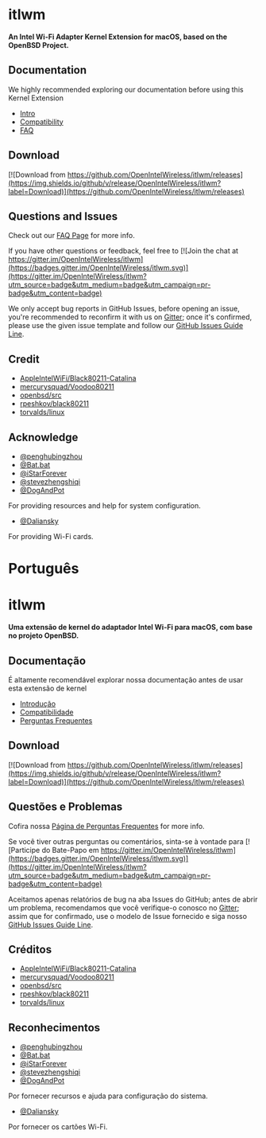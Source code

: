 # itlwm

**An Intel Wi-Fi Adapter Kernel Extension for macOS, based on the OpenBSD Project.**

## Documentation

We highly recommended exploring our documentation before using this Kernel Extension

- [Intro](https://OpenIntelWireless.github.io/itlwm)
- [Compatibility](https://openintelwireless.github.io/itlwm/Compat)
- [FAQ](https://openintelwireless.github.io/itlwm/FAQ)

## Download

[![Download from https://github.com/OpenIntelWireless/itlwm/releases](https://img.shields.io/github/v/release/OpenIntelWireless/itlwm?label=Download)](https://github.com/OpenIntelWireless/itlwm/releases)

## Questions and Issues

Check out our [FAQ Page](https://openintelwireless.github.io/itlwm/FAQ) for more info.

If you have other questions or feedback, feel free to [![Join the chat at https://gitter.im/OpenIntelWireless/itlwm](https://badges.gitter.im/OpenIntelWireless/itlwm.svg)](https://gitter.im/OpenIntelWireless/itlwm?utm_source=badge&utm_medium=badge&utm_campaign=pr-badge&utm_content=badge)

We only accept bug reports in GitHub Issues, before opening an issue, you're recommended to reconfirm it with us on [Gitter](https://gitter.im/OpenIntelWireless/itlwm); once it's confirmed, please use the given issue template and follow our [GitHub Issues Guide Line](/General/Issues.md).

## Credit

- [AppleIntelWiFi/Black80211-Catalina](https://github.com/AppleIntelWiFi/Black80211-Catalina)
- [mercurysquad/Voodoo80211](https://github.com/mercurysquad/Voodoo80211)
- [openbsd/src](https://github.com/openbsd/src)
- [rpeshkov/black80211](https://github.com/rpeshkov/black80211)
- [torvalds/linux](https://github.com/torvalds/linux)

## Acknowledge

- [@penghubingzhou](https://github.com/startpenghubingzhou)
- [@Bat.bat](https://github.com/williambj1)
- [@iStarForever](https://github.com/XStar-Dev)
- [@stevezhengshiqi](https://github.com/stevezhengshiqi)
- [@DogAndPot](https://github.com/DogAndPot)

For providing resources and help for system configuration.

- [@Daliansky](https://github.com/Daliansky)

For providing Wi-Fi cards.

# Português

# itlwm

**Uma extensão de kernel do adaptador Intel Wi-Fi para macOS, com base no projeto OpenBSD.**

## Documentação

É altamente recomendável explorar nossa documentação antes de usar esta extensão de kernel
- [Introdução](https://OpenIntelWireless.github.io/itlwm)
- [Compatibilidade](https://openintelwireless.github.io/itlwm/Compat)
- [Perguntas Frequentes](https://openintelwireless.github.io/itlwm/FAQ)

## Download

[![Download from https://github.com/OpenIntelWireless/itlwm/releases](https://img.shields.io/github/v/release/OpenIntelWireless/itlwm?label=Download)](https://github.com/OpenIntelWireless/itlwm/releases)

## Questões e Problemas

Cofira nossa [Página de Perguntas Frequentes](https://openintelwireless.github.io/itlwm/FAQ) for more info.

Se você tiver outras perguntas ou comentários, sinta-se à vontade para [![Participe do Bate-Papo em https://gitter.im/OpenIntelWireless/itlwm](https://badges.gitter.im/OpenIntelWireless/itlwm.svg)](https://gitter.im/OpenIntelWireless/itlwm?utm_source=badge&utm_medium=badge&utm_campaign=pr-badge&utm_content=badge)

Aceitamos apenas relatórios de bug na aba Issues do GitHub; antes de abrir um problema, recomendamos que você verifique-o conosco no [Gitter](https://gitter.im/OpenIntelWireless/itlwm); assim que for confirmado, use o modelo de Issue fornecido e siga nosso [GitHub Issues Guide Line](/General/Issues.md).

## Créditos

- [AppleIntelWiFi/Black80211-Catalina](https://github.com/AppleIntelWiFi/Black80211-Catalina)
- [mercurysquad/Voodoo80211](https://github.com/mercurysquad/Voodoo80211)
- [openbsd/src](https://github.com/openbsd/src)
- [rpeshkov/black80211](https://github.com/rpeshkov/black80211)
- [torvalds/linux](https://github.com/torvalds/linux)

## Reconhecimentos

- [@penghubingzhou](https://github.com/startpenghubingzhou)
- [@Bat.bat](https://github.com/williambj1)
- [@iStarForever](https://github.com/XStar-Dev)
- [@stevezhengshiqi](https://github.com/stevezhengshiqi)
- [@DogAndPot](https://github.com/DogAndPot)

Por fornecer recursos e ajuda para configuração do sistema.

- [@Daliansky](https://github.com/Daliansky)

Por fornecer os cartões Wi-Fi.
